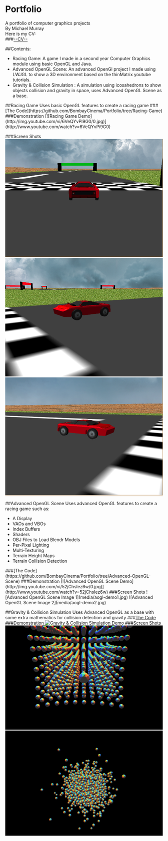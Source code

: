 # Portfolio
A portfolio of computer graphics projects</br>
By Michael Murray</br>
Here is my CV:</br>
###[--CV--](media/Michael.Murray.CV.R.pdf)</br>

##Contents:
<ul>
<li>Racing Game: A game I made in a second year Computer Graphics module using basic OpenGL and Java.</li>
<li>Advanced OpenGL Scene: An advanced OpenGl project I made  using LWJGL to show a 3D environment based on the thinMatrix youtube tutorials.</li>
<li>Gravity & Collision Simulation : A simulation using icosahedrons to show objects collision and gravity in space, uses Advanced OpenGL Scene as a base. </li>
</ul>
##Racing Game
Uses basic OpenGL features to create a racing game
###[The Code](https://github.com/BombayCinema/Portfolio/tree/Racing-Game)
###Demonstration
[![Racing Game Demo](http://img.youtube.com/vi/6VeQYvPi9G0/0.jpg)](http://www.youtube.com/watch?v=6VeQYvPi9G0)

###Screen Shots
![Racing Game Image 1](media/Racing-Game1.png)
![Racing Game Image 2](media/Racing-Game2.png)
![Racing Game Image 3](media/Racing-Game3.png)

##Advanced OpenGL Scene
Uses advanced OpenGL features to create a racing game such as:
<ul>
<li>A Display</li>
<li>VAOs and VBOs</li>
<li>Index Buffers</li>
<li>Shaders</li>
<li>OBJ Files to Load Blendr Models</li>
<li>Per-Pixel Lighting</li>
<li>Multi-Texturing</li>
<li>Terrain Height Maps</li>
<li>Terrain Collision Detection</li>
</ul>
###[The Code](https://github.com/BombayCinema/Portfolio/tree/Advanced-OpenGL-Scene)
###Demonstration
[![Advanced OpenGL Scene Demo](http://img.youtube.com/vi/52jChsIez6w/0.jpg)](http://www.youtube.com/watch?v=52jChsIez6w)
###Screen Shots
![Advanced OpenGL Scene Image 1](media/aogl-demo1.jpg)
![Advanced OpenGL Scene Image 2](media/aogl-demo2.jpg)

##Gravity & Collision Simulation
Uses Advanced OpenGL as a base with some extra mathematics for collision detection and gravity
###[The Code](https://github.com/BombayCinema/Portfolio/tree/Gravity-Simulation)
###Demonstration
[![Gravity & Collision Simulation Demo](http://img.youtube.com/vi/JjU7CmucAxE/0.jpg)](http://www.youtube.com/watch?v=JjU7CmucAxE)
###Screen Shots
![Gravity & Collision Simulation Image 1](media/gravity-sim1.png)
![Gravity & Collision Simulation Image 2](media/gravity-sim2.png)
